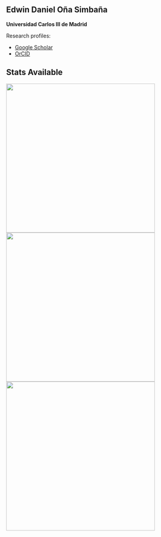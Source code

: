 ## Edwin Daniel Oña Simbaña

**Universidad Carlos III de Madrid**

Research profiles:

- <i class="fa-brands fa-google-scholar"></i> [Google Scholar](https://scholar.google.com/citations?user=A_hsAccAAAAJ&hl=es/)
- <i class="fa-brands fa-orcid"></i> [OrCID](https://orcid.org/0000-0003-0791-860X)

<!--
- 🌱 I’m currently learning ...
- 👯 I’m looking to collaborate on ...
- 🤔 I’m looking for help with ...
- 💬 Ask me about ...
- 📫 How to reach me: ...
- 😄 Pronouns: ...
- ⚡ Fun fact: ...

[![Edwin's GitHub stats](https://github-readme-stats-seven-mocha-78.vercel.app/api?username=edwinDOS&count_private=true&show_icons=true&theme=transparent)](https://github.com/anuraghazra/github-readme-stats)

[![Top Langs](https://github-readme-stats-seven-mocha-78.vercel.app/api/top-langs/?username=edwinDOS&layout=compact&count_private=true&hide=javascript,html,Jupyter%20Notebook,CSS,c%23,Makefile,Tex,GLSL,qmake,M4,scilab&show_icons=true&include_all_commits=true&is_fork=true&theme=transparent)](https://github.com/anuraghazra/github-readme-stats)
--->

## Stats Available
<!--<img width=400 src='https://github-readme-stats.vercel.app/api?username=edwinDOS&theme=vue-dark&show_icons=true&hide_border=true&count_private=true' /> -->
<img width=400 src='https://github-readme-stats-seven-mocha-78.vercel.app/api?username=edwinDOS&theme=vue-dark&show_icons=true&hide_border=true&count_private=true' />
<img width=400 src='https://github-readme-streak-stats.herokuapp.com/?user=edwinDOS&theme=vue-dark&hide_border=true' />
<img width=400 src='https://github-readme-stats.vercel.app/api/top-langs/?username=edwinDOS&theme=vue-dark&show_icons=true&hide_border=true&layout=compact' />
